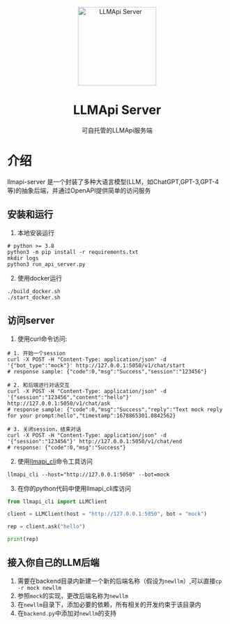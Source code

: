 <p align="center">
  <img width="180" src="https://avatars.githubusercontent.com/u/127706964?s=200&v=4" alt="LLMApi Server">
  <h1 align="center">LLMApi Server</h1>
  <p align="center">可自托管的LLMApi服务端</p>
</p>


# 介绍
llmapi-server 是一个封装了多种大语言模型(LLM，如ChatGPT,GPT-3,GPT-4等)的抽象后端，并通过OpenAPI提供简单的访问服务

## 安装和运行

1. 本地安装运行
``` shell
# python >= 3.8
python3 -m pip install -r requirements.txt
mkdir logs
python3 run_api_server.py
```

2. 使用docker运行

``` shell
./build_docker.sh
./start_docker.sh
```

## 访问server

1. 使用curl命令访问:

``` shell
# 1. 开始一个session
curl -X POST -H "Content-Type: application/json" -d '{"bot_type":"mock"}' http://127.0.0.1:5050/v1/chat/start
# response sample: {"code":0,"msg":"Success","session":"123456"}

# 2. 和后端进行对话交互
curl -X POST -H "Content-Type: application/json" -d '{"session":"123456","content":"hello"}' http://127.0.0.1:5050/v1/chat/ask
# response sample: {"code":0,"msg":"Success","reply":"Text mock reply for your prompt:hello","timestamp":1678865301.0842562}

# 3. 关闭session，结束对话
curl -X POST -H "Content-Type: application/json" -d '{"session":"123456"}' http://127.0.0.1:5050/v1/chat/end
# response: {"code":0,"msg":"Success"}
```

2. 使用[llmapi_cli](https://github.com/llmapi-io/llmapi-cli)命令工具访问

``` shell
llmapi_cli --host="http://127.0.0.1:5050" --bot=mock
```

3. 在你的python代码中使用llmapi_cli库访问
``` python
from llmapi_cli import LLMClient

client = LLMClient(host = "http://127.0.0.1:5050", bot = "mock")

rep = client.ask("hello")

print(rep)
```

## 接入你自己的LLM后端

1. 需要在backend目录内新建一个新的后端名称（假设为`newllm`）,可以直接`cp -r mock newllm`
2. 参照`mock`的实现，更改后端名称为`newllm`
3. 在`newllm`目录下，添加必要的依赖，所有相关的开发约束于该目录内
4. 在`backend.py`中添加对`newllm`的支持

